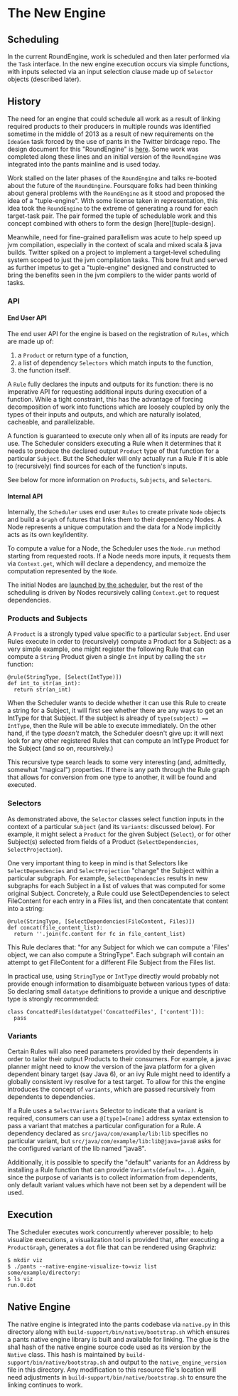 # The New Engine

## Scheduling

In the current RoundEngine, work is scheduled and then later performed via the `Task` interface. In
the new engine execution occurs via simple functions, with inputs selected via an input
selection clause made up of `Selector` objects (described later).

## History

The need for an engine that could schedule all work as a result of linking required products to
their producers in multiple rounds was identified sometime in the middle of 2013 as a result of
new requirements on the `IdeaGen` task forced by the use of pants in the Twitter birdcage repo.  The
design document for this "RoundEngine" is
[here](https://docs.google.com/document/d/1MwOFcr4W6KbzPdbaj_ntJ36a0NRoiKyWLed0ziobsr4/edit#heading=h.rsohbvtm7zng).
Some work was completed along these lines and an initial version of the `RoundEngine` was
integrated into the pants mainline and is used today.

Work stalled on the later phases of the `RoundEngine` and talks re-booted about the future of the
`RoundEngine`.  Foursquare folks had been thinking about general problems with the `RoundEngine` as
it stood and proposed the idea of a "tuple-engine".  With some license taken in representation, this
idea took the `RoundEngine` to the extreme of generating a round for each target-task pair.  The
pair formed the tuple of schedulable work and this concept combined with others to form the design
[here][tuple-design].

Meanwhile, need for fine-grained parallelism was acute to help speed up jvm compilation, especially
in the context of scala and mixed scala & java builds.  Twitter spiked on a project to implement
a target-level scheduling system scoped to just the jvm compilation tasks.  This bore fruit and
served as further impetus to get a "tuple-engine" designed and constructed to bring the benefits
seen in the jvm compilers to the wider pants world of tasks.

### API

#### End User API

The end user API for the engine is based on the registration of `Rules`, which are made up of:

1. a `Product` or return type of a function,
2. a list of dependency `Selectors` which match inputs to the function,
3. the function itself.

A `Rule` fully declares the inputs and outputs for its function: there is no imperative API for
requesting additional inputs during execution of a function. While a tight constraint,
this has the advantage of forcing decomposition of work into functions which are loosely
coupled by only the types of their inputs and outputs, and which are naturally isolated, cacheable,
and parallelizable.

A function is guaranteed to execute only when all of its inputs are ready for use. The Scheduler
considers executing a Rule when it determines that it needs to produce the declared
output `Product` type of that function for a particular `Subject`. But the Scheduler will only
actually run a Rule if it is able to (recursively) find sources for each of the
function's inputs.

See below for more information on `Products`, `Subjects`, and `Selectors`.

#### Internal API

Internally, the `Scheduler` uses end user `Rules` to create private `Node` objects and
build a `Graph` of futures that links them to their dependency Nodes. A Node represents a unique
computation and the data for a Node implicitly acts as its own key/identity.

To compute a value for a Node, the Scheduler uses the `Node.run` method starting from requested
roots. If a Node needs more inputs, it requests them via `Context.get`, which will declare a
dependency, and memoize the computation represented by the `Node`.

The initial Nodes are [launched by the scheduler](https://github.com/pantsbuild/pants/blob/16d43a06ba3751e22fdc7f69f009faeb59a33930/src/rust/engine/src/scheduler.rs#L116-L126),
but the rest of the scheduling is driven by Nodes recursively calling `Context.get` to request
dependencies.

### Products and Subjects

A `Product` is a strongly typed value specific to a particular `Subject`. End user Rules execute
in order to (recursively) compute a Product for a Subject: as a very simple example, one might
register the following Rule that can compute a `String` Product given a single `Int` input
by calling the `str` function:

    @rule(StringType, [Select(IntType)])
    def int_to_str(an_int):
      return str(an_int)

When the Scheduler wants to decide whether it can use this Rule to create a string for a
Subject, it will first see whether there are any ways to get an IntType for that Subject. If
the subject is already of `type(subject) == IntType`, then the Rule will be able to
execute immediately. On the other hand, if the type _doesn't_ match, the Scheduler doesn't give up:
it will next look for any other registered Rules that can compute an IntType Product for the
Subject (and so on, recursively.)

This recursive type search leads to some very interesting (and, admittedly, somewhat "magical")
properties. If there is any path through the Rule graph that allows for conversion
from one type to another, it will be found and executed.

### Selectors

As demonstrated above, the `Selector` classes select function inputs in the context of a particular
`Subject` (and its `Variants`: discussed below). For example, it might select a `Product` for the given
Subject (`Select`), or for other Subject(s) selected from fields of a Product (`SelectDependencies`,
`SelectProjection`).

One very important thing to keep in mind is that Selectors like `SelectDependencies` and `SelectProjection`
"change" the Subject within a particular subgraph. For example, `SelectDependencies`
results in new subgraphs for each Subject in a list of values that was computed for some original Subject.
Concretely, a Rule could use SelectDependencies to select FileContent for each entry in a Files list,
and then concatentate that content into a string:

    @rule(StringType, [SelectDependencies(FileContent, Files)])
    def concat(file_content_list):
      return ''.join(fc.content for fc in file_content_list)

This Rule declares that: "for any Subject for which we can compute a 'Files' object, we can also
compute a StringType". Each subgraph will contain an attempt to get FileContent for a different
File Subject from the Files list.

In practical use, using `StringType` or `IntType` directly would probably not provide enough information
to disambiguate between various types of data: So declaring small `datatype` definitions to provide
a unique and descriptive type is strongly recommended:

    class ConcattedFiles(datatype('ConcattedFiles', ['content'])):
      pass

### Variants

Certain Rules will also need parameters provided by their dependents in order to tailor their output
Products to their consumers.  For example, a javac planner might need to know
the version of the java platform for a given dependent binary target (say Java 6), or an ivy Rule
might need to identify a globally consistent ivy resolve for a test target.  To allow for this the
engine introduces the concept of `variants`, which are passed recursively from dependents to
dependencies.

If a Rule uses a `SelectVariants` Selector to indicate that a variant is required, consumers can use
a `@[type]=[name]` address syntax extension to pass a variant that matches a particular configuration
for a Rule. A dependency declared as `src/java/com/example/lib:lib` specifies no particular variant, but
`src/java/com/example/lib:lib@java=java8` asks for the configured variant of the lib named "java8".

Additionally, it is possible to specify the "default" variants for an Address by installing a Rule
function that can provide `Variants(default=..)`. Again, since the purpose of variants is to collect
information from dependents, only default variant values which have not been set by a dependent
will be used.

## Execution

The Scheduler executes work concurrently wherever possible; to help visualize executions, a visualization
tool is provided that, after executing a `ProductGraph`, generates a `dot` file that can be rendered using
Graphviz:

```console
$ mkdir viz
$ ./pants --native-engine-visualize-to=viz list some/example/directory:
$ ls viz
run.0.dot
```

## Native Engine

The native engine is integrated into the pants codebase via `native.py` in
this directory along with `build-support/bin/native/bootstrap.sh` which ensures a
pants native engine library is built and available for linking. The glue is the
sha1 hash of the native engine source code used as its version by the `Native`
class. This hash is maintained by `build-support/bin/native/bootstrap.sh` and
output to the `native_engine_version` file in this directory. Any modification
to this resource file's location will need adjustments in
`build-support/bin/native/bootstrap.sh` to ensure the linking continues to work.
